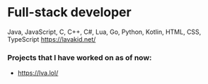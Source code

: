 # Full-stack developer
 Java, JavaScript, C, C++, C#, Lua, Go, Python, Kotlin, HTML, CSS, TypeScript
 https://lavakid.net/
### Projects that I have worked on as of now:
* https://lva.lol/
